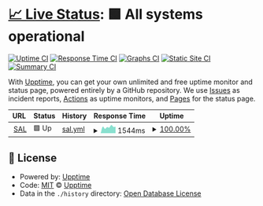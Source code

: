 # [📈 Live Status](https://avengerscodelovers.github.io/uptime): <!--live status--> **🟩 All systems operational**

[![Uptime CI](https://github.com/AvengersCodeLovers/sal-uptime/workflows/Uptime%20CI/badge.svg)](https://github.com/AvengersCodeLovers/sal-uptime/actions?query=workflow%3A%22Uptime+CI%22)
[![Response Time CI](https://github.com/AvengersCodeLovers/sal-uptime/workflows/Response%20Time%20CI/badge.svg)](https://github.com/AvengersCodeLovers/sal-uptime/actions?query=workflow%3A%22Response+Time+CI%22)
[![Graphs CI](https://github.com/AvengersCodeLovers/sal-uptime/workflows/Graphs%20CI/badge.svg)](https://github.com/AvengersCodeLovers/sal-uptime/actions?query=workflow%3A%22Graphs+CI%22)
[![Static Site CI](https://github.com/AvengersCodeLovers/sal-uptime/workflows/Static%20Site%20CI/badge.svg)](https://github.com/AvengersCodeLovers/sal-uptime/actions?query=workflow%3A%22Static+Site+CI%22)
[![Summary CI](https://github.com/AvengersCodeLovers/sal-uptime/workflows/Summary%20CI/badge.svg)](https://github.com/AvengersCodeLovers/sal-uptime/actions?query=workflow%3A%22Summary+CI%22)

With [Upptime](https://upptime.js.org), you can get your own unlimited and free uptime monitor and status page, powered entirely by a GitHub repository. We use [Issues](https://github.com/upptime/upptime/issues) as incident reports, [Actions](https://github.com/AvengersCodeLovers/sal-uptime/actions) as uptime monitors, and [Pages](https://upptime.github.io/upptime) for the status page.

<!--start: status pages-->
<!-- This summary is generated by Upptime (https://github.com/upptime/upptime) -->
<!-- Do not edit this manually, your changes will be overwritten -->
<!-- prettier-ignore -->
| URL | Status | History | Response Time | Uptime |
| --- | ------ | ------- | ------------- | ------ |
| <img alt="" src="https://sal.vn/images/favicon-32x32.png" height="13"> [SAL](https://sal.vn) | 🟩 Up | [sal.yml](https://github.com/AvengersCodeLovers/uptime/commits/HEAD/history/sal.yml) | <details><summary><img alt="Response time graph" src="./graphs/sal/response-time-week.png" height="20"> 1544ms</summary><br><a href="https://AvengersCodeLovers.github.io/uptime/history/sal"><img alt="Response time 1473" src="https://img.shields.io/endpoint?url=https%3A%2F%2Fraw.githubusercontent.com%2FAvengersCodeLovers%2Fuptime%2FHEAD%2Fapi%2Fsal%2Fresponse-time.json"></a><br><a href="https://AvengersCodeLovers.github.io/uptime/history/sal"><img alt="24-hour response time 1630" src="https://img.shields.io/endpoint?url=https%3A%2F%2Fraw.githubusercontent.com%2FAvengersCodeLovers%2Fuptime%2FHEAD%2Fapi%2Fsal%2Fresponse-time-day.json"></a><br><a href="https://AvengersCodeLovers.github.io/uptime/history/sal"><img alt="7-day response time 1544" src="https://img.shields.io/endpoint?url=https%3A%2F%2Fraw.githubusercontent.com%2FAvengersCodeLovers%2Fuptime%2FHEAD%2Fapi%2Fsal%2Fresponse-time-week.json"></a><br><a href="https://AvengersCodeLovers.github.io/uptime/history/sal"><img alt="30-day response time 1473" src="https://img.shields.io/endpoint?url=https%3A%2F%2Fraw.githubusercontent.com%2FAvengersCodeLovers%2Fuptime%2FHEAD%2Fapi%2Fsal%2Fresponse-time-month.json"></a><br><a href="https://AvengersCodeLovers.github.io/uptime/history/sal"><img alt="1-year response time 1473" src="https://img.shields.io/endpoint?url=https%3A%2F%2Fraw.githubusercontent.com%2FAvengersCodeLovers%2Fuptime%2FHEAD%2Fapi%2Fsal%2Fresponse-time-year.json"></a></details> | <details><summary><a href="https://AvengersCodeLovers.github.io/uptime/history/sal">100.00%</a></summary><a href="https://AvengersCodeLovers.github.io/uptime/history/sal"><img alt="All-time uptime 100.00%" src="https://img.shields.io/endpoint?url=https%3A%2F%2Fraw.githubusercontent.com%2FAvengersCodeLovers%2Fuptime%2FHEAD%2Fapi%2Fsal%2Fuptime.json"></a><br><a href="https://AvengersCodeLovers.github.io/uptime/history/sal"><img alt="24-hour uptime 100.00%" src="https://img.shields.io/endpoint?url=https%3A%2F%2Fraw.githubusercontent.com%2FAvengersCodeLovers%2Fuptime%2FHEAD%2Fapi%2Fsal%2Fuptime-day.json"></a><br><a href="https://AvengersCodeLovers.github.io/uptime/history/sal"><img alt="7-day uptime 100.00%" src="https://img.shields.io/endpoint?url=https%3A%2F%2Fraw.githubusercontent.com%2FAvengersCodeLovers%2Fuptime%2FHEAD%2Fapi%2Fsal%2Fuptime-week.json"></a><br><a href="https://AvengersCodeLovers.github.io/uptime/history/sal"><img alt="30-day uptime 100.00%" src="https://img.shields.io/endpoint?url=https%3A%2F%2Fraw.githubusercontent.com%2FAvengersCodeLovers%2Fuptime%2FHEAD%2Fapi%2Fsal%2Fuptime-month.json"></a><br><a href="https://AvengersCodeLovers.github.io/uptime/history/sal"><img alt="1-year uptime 100.00%" src="https://img.shields.io/endpoint?url=https%3A%2F%2Fraw.githubusercontent.com%2FAvengersCodeLovers%2Fuptime%2FHEAD%2Fapi%2Fsal%2Fuptime-year.json"></a></details>

<!--end: status pages-->

## 📄 License

- Powered by: [Upptime](https://github.com/upptime/upptime)
- Code: [MIT](./LICENSE) © [Upptime](https://upptime.js.org)
- Data in the `./history` directory: [Open Database License](https://opendatacommons.org/licenses/odbl/1-0/)

